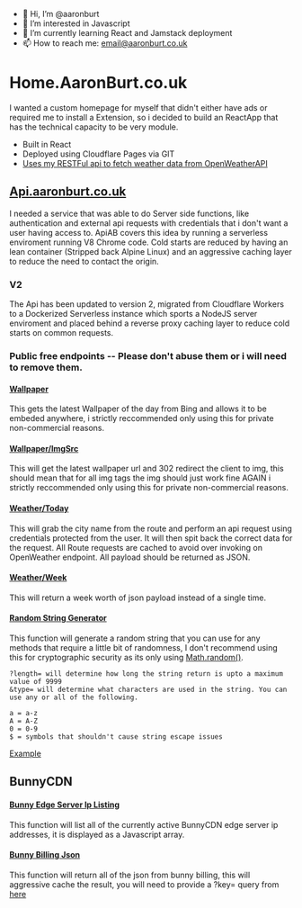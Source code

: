 - 👋 Hi, I’m @aaronburt
- 👀 I’m interested in Javascript
- 🌱 I’m currently learning React and Jamstack deployment
- 📫 How to reach me: email@aaronburt.co.uk


# Home.AaronBurt.co.uk

I wanted a custom homepage for myself that didn't either have ads or required me to install a Extension, so i decided to build an ReactApp that has the technical capacity to be very module. 

- Built in React
- Deployed using Cloudflare Pages via GIT
- [Uses my RESTFul api to fetch weather data from OpenWeatherAPI](https://home.aaronburt.co.uk/?city=congleton)


## [Api.aaronburt.co.uk](https://api.aaronburt.co.uk)

I needed a service that was able to do Server side functions, like authentication and external api requests with credentials that i don't want a user having access to. ApiAB covers this idea by running a serverless enviroment running V8 Chrome code. Cold starts are reduced by having an lean container (Stripped back Alpine Linux) and an aggressive caching layer to reduce the need to contact the origin.  

### V2
The Api has been updated to version 2, migrated from Cloudflare Workers to a Dockerized Serverless instance which sports a NodeJS server enviroment and placed behind a reverse proxy caching layer to reduce cold starts on common requests. 

### Public free endpoints -- Please don't abuse them or i will need to remove them. 

#### [Wallpaper](https://api.aaronburt.co.uk/wallpaper)
This gets the latest Wallpaper of the day from Bing and allows it to be embeded anywhere, i strictly reccommended only using this for private non-commercial reasons. 

#### [Wallpaper/ImgSrc](https://api.aaronburt.co.uk/wallpaper/embed)
This will get the latest wallpaper url and 302 redirect the client to img, this should mean that for all img tags the img should just work fine AGAIN i strictly reccommended only using this for private non-commercial reasons. 

#### [Weather/Today](https://api.aaronburt.co.uk/weather/now/london)

This will grab the city name from the route and perform an api request using credentials protected from the user. It will then spit back the correct data for the request. All Route requests are cached to avoid over invoking on OpenWeather endpoint. All payload should be returned as JSON.  

#### [Weather/Week](https://api.aaronburt.co.uk/weather/week/london)

This will return a week worth of json payload instead of a single time.

#### [Random String Generator](https://random.streamsave.xyz/)

This function will generate a random string that you can use for any methods that require a little bit of randomness, I don't recommend using this for cryptographic security as its only using [Math.random()](https://deepsource.io/blog/dont-use-math-random/). 

```
?length= will determine how long the string return is upto a maximum value of 9999
&type= will determine what characters are used in the string. You can use any or all of the following. 

a = a-z 
A = A-Z
0 = 0-9
$ = symbols that shouldn't cause string escape issues
```
[Example](https://random.streamsave.xyz/?length=64&type=aA0$)


## BunnyCDN

#### [Bunny Edge Server Ip Listing](https://bunny-edge-server-list.aaronburt.co.uk)

This function will list all of the currently active BunnyCDN edge server ip addresses, it is displayed as a Javascript array.

#### [Bunny Billing Json](https://bunny-billing-json.aaronburt.co.uk/)

This function will return all of the json from bunny billing, this will aggressive cache the result, you will need to provide a ?key= query from [here](https://panel.bunny.net/account)
